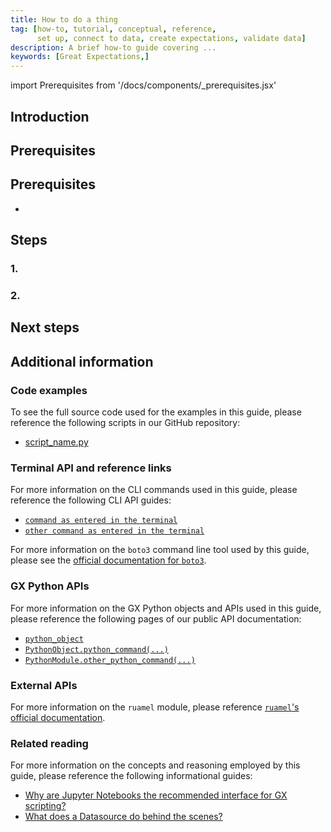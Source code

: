 ```yaml
---
title: How to do a thing
tag: [how-to, tutorial, conceptual, reference,
      set up, connect to data, create expectations, validate data]
description: A brief how-to guide covering ...
keywords: [Great Expectations,]
---
```


<!-- If needed, overwrite the title here. -->


<!-- Import statements start here. -->
import Prerequisites from '/docs/components/_prerequisites.jsx'

## Introduction

## Prerequisites

## Prerequisites

<Prerequisites requirePython = {false} requireInstallation = {false} requireDataContext = {false} requireSourceData = {null} requireDatasource = {false} requireExpectationSuite = {false}>

-

</Prerequisites> 

## Steps

### 1. 

### 2.

## Next steps

## Additional information

### Code examples

To see the full source code used for the examples in this guide, please reference the following scripts in our GitHub repository:
- [script_name.py](https://path/to/the/script/on/github.com)

### Terminal API and reference links

For more information on the CLI commands used in this guide, please reference the following CLI API guides:

- [`command as entered in the terminal`](/docs/cli/relevant_command.md)
- [`other command as entered in the terminal`](/docs/cli/other_relevant_command.md)

For more information on the `boto3` command line tool used by this guide, please see the [official documentation for `boto3`](https:/corresponding/link.com).

### GX Python APIs

For more information on the GX Python objects and APIs used in this guide, please reference the following pages of our public API documentation:

- [`python_object`](/docs/link/to/corresponding/object/in/api/reference/pages.md)
- [`PythonObject.python_command(...)`](/docs/link/to/corresponding/api/reference/page.md#header_for_corresponding_command)
- [`PythonModule.other_python_command(...)`](/docs/link/to/corresponding/other_api/reference/page.md#header_for_corresponding_command)

### External APIs

For more information on the `ruamel` module, please reference [`ruamel`'s official documentation](https://link/to/corresponding/docs.html).

### Related reading

For more information on the concepts and reasoning employed by this guide, please reference the following informational guides:

- [Why are Jupyter Notebooks the recommended interface for GX scripting?](/docs/link/to/conceptual/guide.md)
- [What does a Datasource do behind the scenes?](/docs/corresponding/link.md)